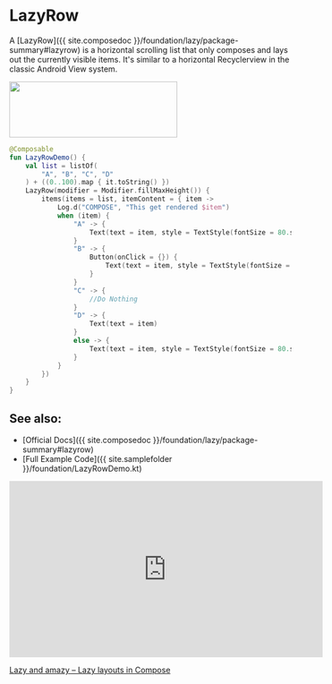 <!---
This is the API of version 1.2.0
-->

# LazyRow

A [LazyRow]({{ site.composedoc }}/foundation/lazy/package-summary#lazyrow) is a horizontal scrolling list that only composes and lays out the currently visible items.
It's similar to a horizontal Recyclerview in the classic Android View system.


<p align="left">
  <img src ="{{ site.images }}/foundation/lazyrow/lazyrow.png" height=100 width=300 />
</p>

```kotlin
@Composable
fun LazyRowDemo() {
    val list = listOf(
        "A", "B", "C", "D"
    ) + ((0..100).map { it.toString() })
    LazyRow(modifier = Modifier.fillMaxHeight()) {
        items(items = list, itemContent = { item ->
            Log.d("COMPOSE", "This get rendered $item")
            when (item) {
                "A" -> {
                    Text(text = item, style = TextStyle(fontSize = 80.sp))
                }
                "B" -> {
                    Button(onClick = {}) {
                        Text(text = item, style = TextStyle(fontSize = 80.sp))
                    }
                }
                "C" -> {
                    //Do Nothing
                }
                "D" -> {
                    Text(text = item)
                }
                else -> {
                    Text(text = item, style = TextStyle(fontSize = 80.sp))
                }
            }
        })
    }
}
```

## See also:
* [Official Docs]({{ site.composedoc }}/foundation/lazy/package-summary#lazyrow)
* [Full Example Code]({{ site.samplefolder }}/foundation/LazyRowDemo.kt)

<iframe width="560" height="315" src="https://www.youtube-nocookie.com/embed/1ANt65eoNhQ" title="Lazy layouts in Compose" frameborder="0" allow="accelerometer; autoplay; clipboard-write; encrypted-media; gyroscope; picture-in-picture" allowfullscreen></iframe>

[Lazy and amazy – Lazy layouts in Compose](https://www.droidcon.com/2022/08/01/lazy-and-amazy-lazy-layouts-in-compose/)
